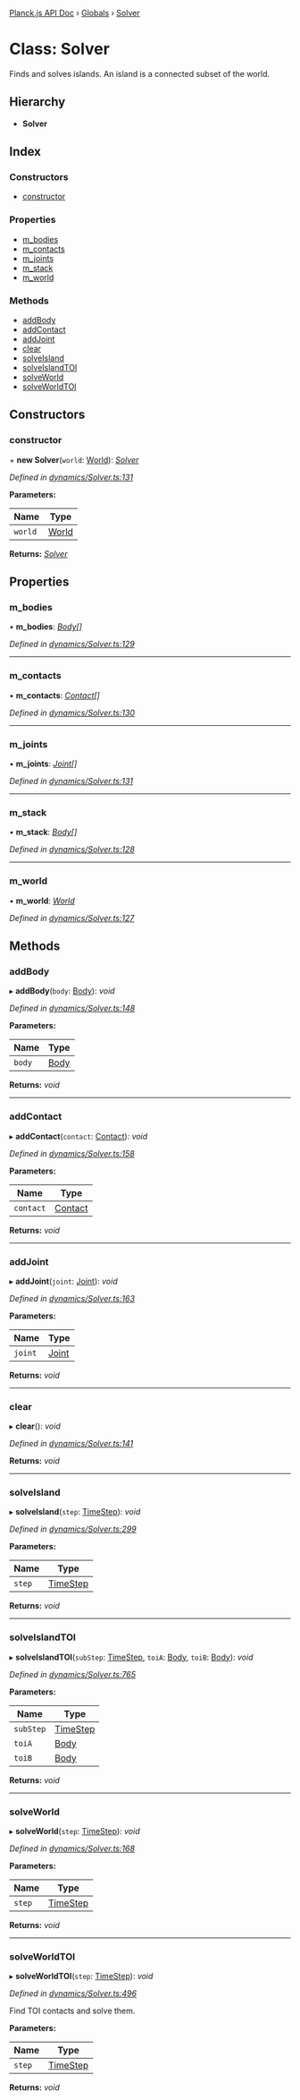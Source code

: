 [Planck.js API Doc](../README.md) › [Globals](../globals.md) › [Solver](solver.md)

# Class: Solver

Finds and solves islands. An island is a connected subset of the world.

## Hierarchy

* **Solver**

## Index

### Constructors

* [constructor](solver.md#constructor)

### Properties

* [m_bodies](solver.md#m_bodies)
* [m_contacts](solver.md#m_contacts)
* [m_joints](solver.md#m_joints)
* [m_stack](solver.md#m_stack)
* [m_world](solver.md#m_world)

### Methods

* [addBody](solver.md#addbody)
* [addContact](solver.md#addcontact)
* [addJoint](solver.md#addjoint)
* [clear](solver.md#clear)
* [solveIsland](solver.md#solveisland)
* [solveIslandTOI](solver.md#solveislandtoi)
* [solveWorld](solver.md#solveworld)
* [solveWorldTOI](solver.md#solveworldtoi)

## Constructors

###  constructor

\+ **new Solver**(`world`: [World](world.md)): *[Solver](solver.md)*

*Defined in [dynamics/Solver.ts:131](https://github.com/shakiba/planck.js/blob/1bc1208/src/dynamics/Solver.ts#L131)*

**Parameters:**

Name | Type |
------ | ------ |
`world` | [World](world.md) |

**Returns:** *[Solver](solver.md)*

## Properties

###  m_bodies

• **m_bodies**: *[Body](body.md)[]*

*Defined in [dynamics/Solver.ts:129](https://github.com/shakiba/planck.js/blob/1bc1208/src/dynamics/Solver.ts#L129)*

___

###  m_contacts

• **m_contacts**: *[Contact](contact.md)[]*

*Defined in [dynamics/Solver.ts:130](https://github.com/shakiba/planck.js/blob/1bc1208/src/dynamics/Solver.ts#L130)*

___

###  m_joints

• **m_joints**: *[Joint](joint.md)[]*

*Defined in [dynamics/Solver.ts:131](https://github.com/shakiba/planck.js/blob/1bc1208/src/dynamics/Solver.ts#L131)*

___

###  m_stack

• **m_stack**: *[Body](body.md)[]*

*Defined in [dynamics/Solver.ts:128](https://github.com/shakiba/planck.js/blob/1bc1208/src/dynamics/Solver.ts#L128)*

___

###  m_world

• **m_world**: *[World](world.md)*

*Defined in [dynamics/Solver.ts:127](https://github.com/shakiba/planck.js/blob/1bc1208/src/dynamics/Solver.ts#L127)*

## Methods

###  addBody

▸ **addBody**(`body`: [Body](body.md)): *void*

*Defined in [dynamics/Solver.ts:148](https://github.com/shakiba/planck.js/blob/1bc1208/src/dynamics/Solver.ts#L148)*

**Parameters:**

Name | Type |
------ | ------ |
`body` | [Body](body.md) |

**Returns:** *void*

___

###  addContact

▸ **addContact**(`contact`: [Contact](contact.md)): *void*

*Defined in [dynamics/Solver.ts:158](https://github.com/shakiba/planck.js/blob/1bc1208/src/dynamics/Solver.ts#L158)*

**Parameters:**

Name | Type |
------ | ------ |
`contact` | [Contact](contact.md) |

**Returns:** *void*

___

###  addJoint

▸ **addJoint**(`joint`: [Joint](joint.md)): *void*

*Defined in [dynamics/Solver.ts:163](https://github.com/shakiba/planck.js/blob/1bc1208/src/dynamics/Solver.ts#L163)*

**Parameters:**

Name | Type |
------ | ------ |
`joint` | [Joint](joint.md) |

**Returns:** *void*

___

###  clear

▸ **clear**(): *void*

*Defined in [dynamics/Solver.ts:141](https://github.com/shakiba/planck.js/blob/1bc1208/src/dynamics/Solver.ts#L141)*

**Returns:** *void*

___

###  solveIsland

▸ **solveIsland**(`step`: [TimeStep](timestep.md)): *void*

*Defined in [dynamics/Solver.ts:299](https://github.com/shakiba/planck.js/blob/1bc1208/src/dynamics/Solver.ts#L299)*

**Parameters:**

Name | Type |
------ | ------ |
`step` | [TimeStep](timestep.md) |

**Returns:** *void*

___

###  solveIslandTOI

▸ **solveIslandTOI**(`subStep`: [TimeStep](timestep.md), `toiA`: [Body](body.md), `toiB`: [Body](body.md)): *void*

*Defined in [dynamics/Solver.ts:765](https://github.com/shakiba/planck.js/blob/1bc1208/src/dynamics/Solver.ts#L765)*

**Parameters:**

Name | Type |
------ | ------ |
`subStep` | [TimeStep](timestep.md) |
`toiA` | [Body](body.md) |
`toiB` | [Body](body.md) |

**Returns:** *void*

___

###  solveWorld

▸ **solveWorld**(`step`: [TimeStep](timestep.md)): *void*

*Defined in [dynamics/Solver.ts:168](https://github.com/shakiba/planck.js/blob/1bc1208/src/dynamics/Solver.ts#L168)*

**Parameters:**

Name | Type |
------ | ------ |
`step` | [TimeStep](timestep.md) |

**Returns:** *void*

___

###  solveWorldTOI

▸ **solveWorldTOI**(`step`: [TimeStep](timestep.md)): *void*

*Defined in [dynamics/Solver.ts:496](https://github.com/shakiba/planck.js/blob/1bc1208/src/dynamics/Solver.ts#L496)*

Find TOI contacts and solve them.

**Parameters:**

Name | Type |
------ | ------ |
`step` | [TimeStep](timestep.md) |

**Returns:** *void*
